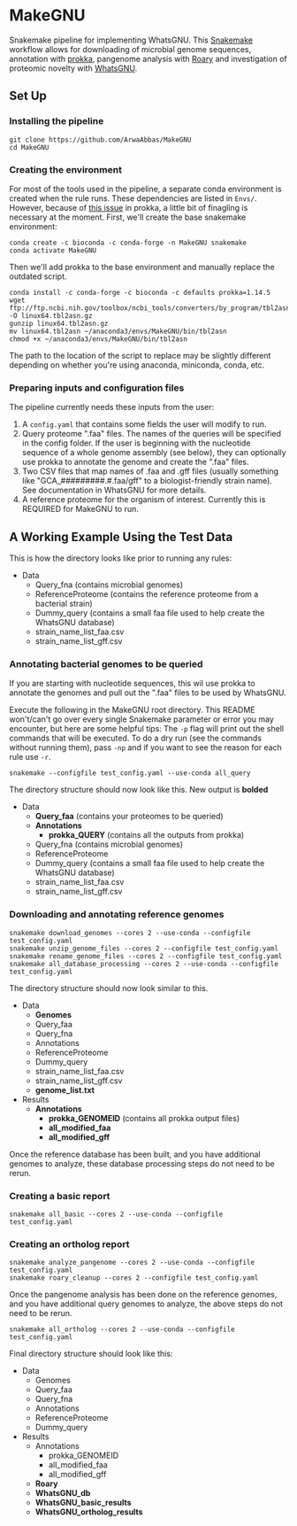 # MakeGNU
Snakemake pipeline for implementing WhatsGNU.
This [Snakemake](https://snakemake.readthedocs.io/en/stable/index.html) workflow allows for downloading of microbial genome sequences, annotation with [prokka](https://github.com/tseemann/prokka), pangenome analysis with [Roary](https://github.com/sanger-pathogens/Roary) and investigation of proteomic novelty with [WhatsGNU](https://github.com/ahmedmagds/WhatsGNU).

## Set Up

### Installing the pipeline

    git clone https://github.com/ArwaAbbas/MakeGNU
    cd MakeGNU

### Creating the environment

For most of the tools used in the pipeline, a separate conda environment is created when the rule runs. These dependencies are listed in  `Envs/`. However, because of [this issue](https://github.com/tseemann/prokka/issues/453) in prokka, a little bit of finagling is necessary at the moment. First, we'll create the base snakemake environment:

    conda create -c bioconda -c conda-forge -n MakeGNU snakemake
    conda activate MakeGNU
    
Then we'll add prokka to the base environment and manually replace the outdated script. 

    conda install -c conda-forge -c bioconda -c defaults prokka=1.14.5
    wget ftp://ftp.ncbi.nih.gov/toolbox/ncbi_tools/converters/by_program/tbl2asn/linux64.tbl2asn.gz -O linux64.tbl2asn.gz 
    gunzip linux64.tbl2asn.gz
    mv linux64.tbl2asn ~/anaconda3/envs/MakeGNU/bin/tbl2asn
    chmod +x ~/anaconda3/envs/MakeGNU/bin/tbl2asn

The path to the location of the script to replace may be slightly different depending on whether you're using anaconda, miniconda, conda, etc.

### Preparing inputs and configuration files

The pipeline currently needs these inputs from the user:
1. A `config.yaml` that contains some fields the user will modify to run.
2. Query proteome ".faa" files. The names of the queries will be specified in the config folder. If the user is beginning with the nucleotide sequence of a whole genome assembly (see below), they can optionally use prokka to annotate the genome and create the ".faa" files.
3. Two CSV files that map names of .faa and .gff files (usually something like "GCA_#########.#.faa/gff" to a biologist-friendly strain name). See documentation in WhatsGNU for more details.
4. A reference proteome for the organism of interest. Currently this is REQUIRED for MakeGNU to run.
    
## A Working Example Using the Test Data

This is how the directory looks like prior to running any rules:

* Data
    * Query_fna (contains microbial genomes)
    * ReferenceProteome (contains the reference proteome from a bacterial strain)
    * Dummy_query (contains a small faa file used to help create the WhatsGNU database)
    * strain_name_list_faa.csv
    * strain_name_list_gff.csv

### Annotating bacterial genomes to be queried
If you are starting with nucleotide sequences, this wil use prokka to annotate the genomes and pull out the ".faa" files to be used by WhatsGNU. 

Execute the following in the MakeGNU root directory. This README won't/can't go over every single Snakemake parameter or error you may encounter, but here are some helpful tips: The `-p` flag will print out the shell commands that will be executed.  To do a dry run (see the commands without running them), pass `-np` and if you want to see the reason for each rule use `-r`. 

    snakemake --configfile test_config.yaml --use-conda all_query

The directory structure should now look like this. New output is **bolded**

* Data
    * **Query_faa** (contains your proteomes to be queried)
    * **Annotations**
        * **prokka_QUERY** (contains all the outputs from prokka)
    * Query_fna (contains microbial genomes)
    * ReferenceProteome
    * Dummy_query (contains a small faa file used to help create the WhatsGNU database)
    * strain_name_list_faa.csv
    * strain_name_list_gff.csv

### Downloading and annotating reference genomes

    snakemake download_genomes --cores 2 --use-conda --configfile test_config.yaml 
    snakemake unzip_genome_files --cores 2 --configfile test_config.yaml
    snakemake rename_genome_files --cores 2 --configfile test_config.yaml
    snakemake all_database_processing --cores 2 --use-conda --configfile test_config.yaml

The directory structure should now look similar to this. 

* Data
    * **Genomes**
    * Query_faa
    * Query_fna
    * Annotations
    * ReferenceProteome
    * Dummy_query
    * strain_name_list_faa.csv
    * strain_name_list_gff.csv
    * **genome_list.txt**
* Results
    * **Annotations**
        * **prokka_GENOMEID** (contains all prokka output files)
        * **all_modified_faa**
        * **all_modified_gff**

Once the reference database has been built, and you have additional genomes to analyze, these database processing steps do not need to be rerun.

### Creating a basic report
    
    snakemake all_basic --cores 2 --use-conda --configfile test_config.yaml
    
### Creating an ortholog report

    snakemake analyze_pangenome --cores 2 --use-conda --configfile test_config.yaml 
    snakemake roary_cleanup --cores 2 --configfile test_config.yaml
    
Once the pangenome analysis has been done on the reference genomes, and you have additional query genomes to analyze, the above steps do not need to be rerun.

    snakemake all_ortholog --cores 2 --use-conda --configfile test_config.yaml
  
  Final directory structure should look like this:
  
  * Data
    * Genomes
    * Query_faa
    * Query_fna
    * Annotations
    * ReferenceProteome
    * Dummy_query
* Results
    * Annotations
        * prokka_GENOMEID 
        * all_modified_faa
        * all_modified_gff
    * **Roary**
    * **WhatsGNU_db**
    * **WhatsGNU_basic_results**
    * **WhatsGNU_ortholog_results**
 
    
    


 
  
   
 

